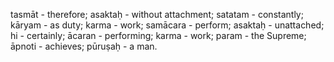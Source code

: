 tasmāt - therefore; asaktaḥ - without attachment; satatam - constantly; kāryam - as duty; karma - work; samācara - perform; asaktaḥ - unattached; hi - certainly; ācaran - performing; karma - work; param - the Supreme; āpnoti - achieves; pūruṣaḥ - a man.